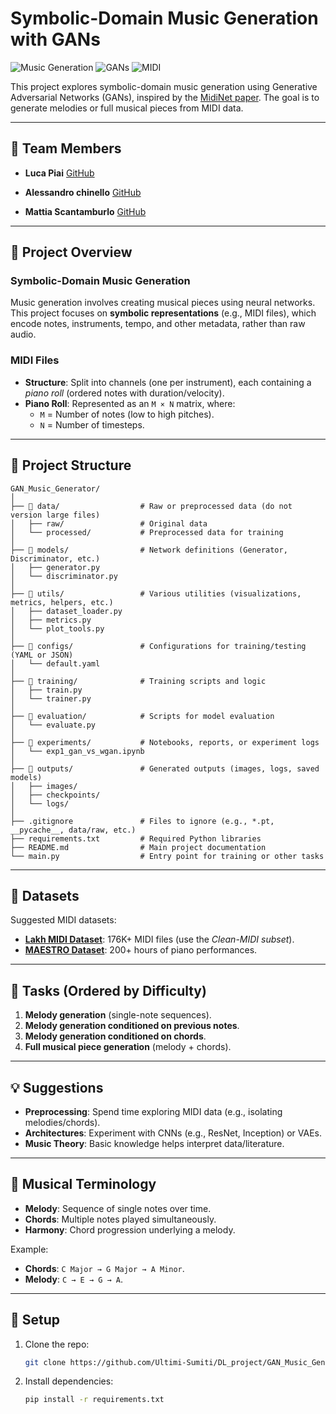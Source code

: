 # Symbolic-Domain Music Generation with GANs

![Music Generation](https://img.shields.io/badge/domain-music%20generation-blue) 
![GANs](https://img.shields.io/badge/model-GANs-orange) 
![MIDI](https://img.shields.io/badge/data-MIDI-lightgrey)

This project explores symbolic-domain music generation using Generative Adversarial Networks (GANs), inspired by the [MidiNet paper](https://arxiv.org/abs/1703.10847). The goal is to generate melodies or full musical pieces from MIDI data.

---

## 👥 Team Members
- **Luca Piai**   [GitHub](https://github.com/luca037)   

- **Alessandro chinello** [GitHub](https://github.com/Ale10chine) 

- **Mattia Scantamburlo**  [GitHub](https://github.com/Daedalus02)  

---

## 📌 Project Overview
### Symbolic-Domain Music Generation
Music generation involves creating musical pieces using neural networks. This project focuses on **symbolic representations** (e.g., MIDI files), which encode notes, instruments, tempo, and other metadata, rather than raw audio.

### MIDI Files
- **Structure**: Split into channels (one per instrument), each containing a *piano roll* (ordered notes with duration/velocity).  
- **Piano Roll**: Represented as an `M × N` matrix, where:  
  - `M` = Number of notes (low to high pitches).  
  - `N` = Number of timesteps.  

---

## 📂 Project Structure
 ```
GAN_Music_Generator/
│
├── 📁 data/                  # Raw or preprocessed data (do not version large files)
│   ├── raw/                 # Original data
│   └── processed/           # Preprocessed data for training
│
├── 📁 models/                # Network definitions (Generator, Discriminator, etc.)
│   ├── generator.py
│   └── discriminator.py
│
├── 📁 utils/                 # Various utilities (visualizations, metrics, helpers, etc.)
│   ├── dataset_loader.py
│   ├── metrics.py
│   └── plot_tools.py
│
├── 📁 configs/               # Configurations for training/testing (YAML or JSON)
│   └── default.yaml
│
├── 📁 training/              # Training scripts and logic
│   ├── train.py
│   └── trainer.py
│
├── 📁 evaluation/            # Scripts for model evaluation
│   └── evaluate.py
│
├── 📁 experiments/           # Notebooks, reports, or experiment logs
│   └── exp1_gan_vs_wgan.ipynb
│
├── 📁 outputs/               # Generated outputs (images, logs, saved models)
│   ├── images/
│   ├── checkpoints/
│   └── logs/
│
├── .gitignore               # Files to ignore (e.g., *.pt, __pycache__, data/raw, etc.)
├── requirements.txt         # Required Python libraries
├── README.md                # Main project documentation
└── main.py                  # Entry point for training or other tasks
 ```

---

## 🎵 Datasets
Suggested MIDI datasets:  
- **[Lakh MIDI Dataset](https://colinraffel.com/projects/lmd/)**: 176K+ MIDI files (use the *Clean-MIDI subset*).  
- **[MAESTRO Dataset](https://magenta.tensorflow.org/datasets/maestro)**: 200+ hours of piano performances.  

---

## 🎯 Tasks (Ordered by Difficulty)
1. **Melody generation** (single-note sequences).  
2. **Melody generation conditioned on previous notes**.  
3. **Melody generation conditioned on chords**.  
4. **Full musical piece generation** (melody + chords).  

---

## 💡 Suggestions
- **Preprocessing**: Spend time exploring MIDI data (e.g., isolating melodies/chords).  
- **Architectures**: Experiment with CNNs (e.g., ResNet, Inception) or VAEs.  
- **Music Theory**: Basic knowledge helps interpret data/literature.  

---

## 🎼 Musical Terminology
- **Melody**: Sequence of single notes over time.  
- **Chords**: Multiple notes played simultaneously.  
- **Harmony**: Chord progression underlying a melody.  

Example:  
- **Chords**: `C Major → G Major → A Minor`.  
- **Melody**: `C → E → G → A`.  

---

## 🔧 Setup
1. Clone the repo:  
   ```bash
   git clone https://github.com/Ultimi-Sumiti/DL_project/GAN_Music_Generator.git

2. Install dependencies:
   ```bash  
   pip install -r requirements.txt

   
